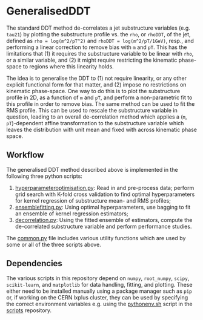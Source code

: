 # GeneralisedDDT

The standard DDT method de-correlates a jet substructure variables (e.g. `tau21`) by plotting the substructure profile vs. the `rho`, or `rhoDDT`, of the jet, defined as `rho = log(m^2/pT^2)` and `rhoDDT = log(m^2/pT/1GeV)`, resp., and performing a linear correction to remove bias with `m` and `pT`. This has the limitations that (1) it requires the substructure variable to be linear with `rho`, or a similar variable, and (2) it might require restricting the kinematic phase-space to regions where this linearity holds.

The idea is to generalise the DDT to (1) not require linearity, or any other explicit functional form for that matter, and (2) impose no restrictions on kinematic phase-space. One way to do this is to plot the substructure profile in 2D, as a function of `m` and `pT`, and perform a non-parametric fit to this profile in order to remove bias. The same method can be used to fit the RMS profile. This can be used to rescale the substructure variable in question, leading to an overall de-correlation method which applies a (`m`, `pT`)-dependent affine transformation to the substructure variable which leaves the distribution with unit mean and fixed with across kinematic phase space.


## Workflow
The generalised DDT method described above is implemented in the following three python scripts:

1. [hyperparameteroptimisation.py](hyperparameteroptimisation.py): Read in and pre-process data; perform grid search with K-fold cross validation to find optimal hyperparameters for kernel regression of substructure mean- and RMS profiles;
2. [ensemblefitting.py](ensemblefitting.py): Using optimal hyperparameters, use bagging to fit an ensemble of kernel regression estimators;
3. [decorrelation.py](decorrelation.py): Using the fitted ensemble of estimators, compute the de-correlated substructure variable and perform performance studies.

The [common.py](common.py) file includes various utility functions which are used by some or all of the three scripts above.


## Dependencies

The various scripts in this repository depend on `numpy`, `root_numpy`, `scipy`, `scikit-learn`, and `matplotlib` for data handling, fitting, and plotting. These either need to be installed manually using a package manager such as `pip` or, if working on the CERN lxplus cluster, they can be used by specifying the correct environment variables e.g. using the [pythonenv.sh](https://www.github.com/asogaard/scripts/pythonenv.sh) script in the [scripts](https://www.github.com/asogaard/scripts) repository.